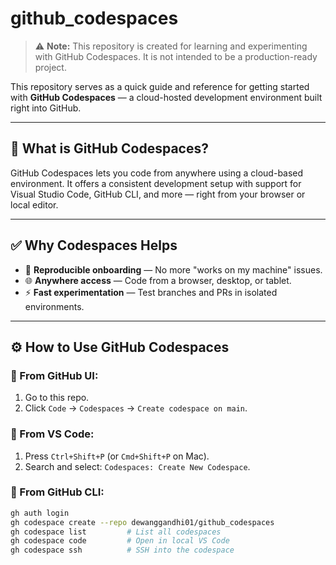 # github_codespaces

> ⚠️ **Note:** This repository is created for learning and experimenting with GitHub Codespaces. It is not intended to be a production-ready project.

This repository serves as a quick guide and reference for getting started with **GitHub Codespaces** — a cloud-hosted development environment built right into GitHub.

---

## 🚀 What is GitHub Codespaces?

GitHub Codespaces lets you code from anywhere using a cloud-based environment. It offers a consistent development setup with support for Visual Studio Code, GitHub CLI, and more — right from your browser or local editor.

---

## ✅ Why Codespaces Helps

- 🧩 **Reproducible onboarding** — No more "works on my machine" issues.
- 🌐 **Anywhere access** — Code from a browser, desktop, or tablet.
- ⚡ **Fast experimentation** — Test branches and PRs in isolated environments.

---

## ⚙️ How to Use GitHub Codespaces

### 🔹 From GitHub UI:
1. Go to this repo.
2. Click `Code` → `Codespaces` → `Create codespace on main`.

### 🔹 From VS Code:
1. Press `Ctrl+Shift+P` (or `Cmd+Shift+P` on Mac).
2. Search and select: `Codespaces: Create New Codespace`.

### 🔹 From GitHub CLI:
```bash
gh auth login
gh codespace create --repo dewanggandhi01/github_codespaces
gh codespace list         # List all codespaces
gh codespace code         # Open in local VS Code
gh codespace ssh          # SSH into the codespace
